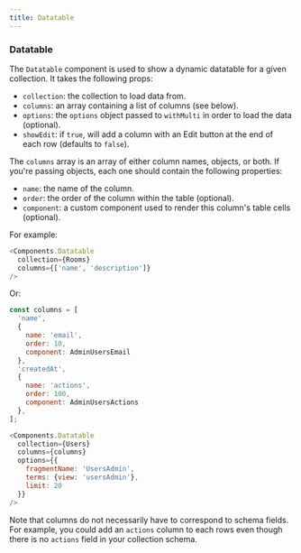 ```yaml
---
title: Datatable
---
```


### Datatable

The `Datatable` component is used to show a dynamic datatable for a given collection. It takes the following props:

- `collection`: the collection to load data from.
- `columns`: an array containing a list of columns (see below).
- `options`: the `options` object passed to `withMulti` in order to load the data (optional).
- `showEdit`: if `true`, will add a column with an Edit button at the end of each row (defaults to `false`).

The `columns` array is an array of either column names, objects, or both. If you're passing objects, each one should contain the following properties:

- `name`: the name of the column.
- `order`: the order of the column within the table (optional).
- `component`: a custom component used to render this column's table cells (optional).

For example:

```js
<Components.Datatable 
  collection={Rooms} 
  columns={['name', 'description']} 
/>
```

Or:

```js
const columns = [
  'name',
  {
    name: 'email',
    order: 10,
    component: AdminUsersEmail
  },
  'createdAt',
  {
    name: 'actions',
    order: 100,
    component: AdminUsersActions
  },
];

<Components.Datatable 
  collection={Users} 
  columns={columns} 
  options={{
    fragmentName: 'UsersAdmin',
    terms: {view: 'usersAdmin'},
    limit: 20
  }}
/>
```

Note that columns do not necessarily have to correspond to schema fields. For example, you could add an `actions` column to each rows even though there is no `actions` field in your collection schema.
